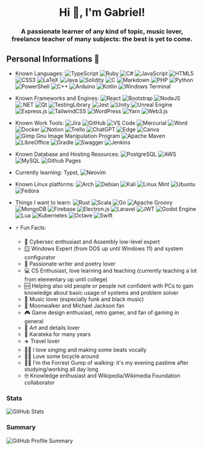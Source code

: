 <h1 align="center">Hi 👋, I'm Gabriel!</h1>
<h3 align="center">A passionate learner of any kind of topic, music lover, freelance teacher of many subjects: the best is yet to come.</h3>

## Personal Informations 📎
- Known Languages:
   ![TypeScript](https://img.shields.io/badge/TypeScript-007ACC?style=for-the-badge&logo=typescript&logoColor=white)
   ![Ruby](https://img.shields.io/badge/ruby-%23CC342D.svg?style=for-the-badge&logo=ruby&logoColor=white)
   ![C#](https://img.shields.io/badge/C%23-239120?style=for-the-badge&logo=c-sharp&logoColor=white)
   ![JavaScript](https://img.shields.io/badge/JavaScript-323330?style=for-the-badge&logo=javascript&logoColor=F7DF1E)
   ![HTML5](https://img.shields.io/badge/HTML5-E34F26?style=for-the-badge&logo=html5&logoColor=white)
   ![CSS3](https://img.shields.io/badge/CSS3-1572B6?style=for-the-badge&logo=css3&logoColor=white)
   ![LaTeX](https://img.shields.io/badge/LaTeX-47A141?style=for-the-badge&logo=LaTeX&logoColor=white)
   ![Java](https://img.shields.io/badge/java-%23ED8B00.svg?style=for-the-badge&logo=openjdk&logoColor=white)
   ![Solidity](https://img.shields.io/badge/Solidity-%23363636.svg?style=for-the-badge&logo=solidity&logoColor=white)
   ![C](https://img.shields.io/badge/c-%2300599C.svg?style=for-the-badge&logo=c&logoColor=white)
   ![Markdown](https://img.shields.io/badge/markdown-%23000000.svg?style=for-the-badge&logo=markdown&logoColor=white)
   ![PHP](https://img.shields.io/badge/php-%23777BB4.svg?style=for-the-badge&logo=php&logoColor=white)
   ![Python](https://img.shields.io/badge/python-3670A0?style=for-the-badge&logo=python&logoColor=ffdd54)
   ![PowerShell](https://img.shields.io/badge/PowerShell-%235391FE.svg?style=for-the-badge&logo=powershell&logoColor=white)
   ![C++](https://img.shields.io/badge/c++-%2300599C.svg?style=for-the-badge&logo=c%2B%2B&logoColor=white)
   ![Arduino](https://img.shields.io/badge/-Arduino-00979D?style=for-the-badge&logo=Arduino&logoColor=white)
   ![Kotlin](https://img.shields.io/badge/kotlin-%237F52FF.svg?style=for-the-badge&logo=kotlin&logoColor=white)
   ![Windows Terminal](https://img.shields.io/badge/Windows%20Terminal-%234D4D4D.svg?style=for-the-badge&logo=windows-terminal&logoColor=white)

- Known Frameworks and Engines:
   ![React](https://img.shields.io/badge/react-%2320232a.svg?style=for-the-badge&logo=react&logoColor=%2361DAFB)
   ![Bootstrap](https://img.shields.io/badge/Bootstrap-563D7C?style=for-the-badge&logo=bootstrap&logoColor=white)
   ![NodeJS](https://img.shields.io/badge/node.js-6DA55F?style=for-the-badge&logo=node.js&logoColor=white)
   ![.NET](https://img.shields.io/badge/.NET-512BD4?style=for-the-badge&logo=dotnet&logoColor=white)
   ![Qt](https://img.shields.io/badge/Qt-41CD52?style=for-the-badge&logo=qt&logoColor=white)
   ![TestingLibrary](https://img.shields.io/badge/-TestingLibrary-%23E33332?style=for-the-badge&logo=testing-library&logoColor=white)
   ![Jest](https://img.shields.io/badge/-jest-%23C21325?style=for-the-badge&logo=jest&logoColor=white)
   ![Unity](https://img.shields.io/badge/unity-%23000000.svg?style=for-the-badge&logo=unity&logoColor=white)
   ![Unreal Engine](https://img.shields.io/badge/unrealengine-%23313131.svg?style=for-the-badge&logo=unrealengine&logoColor=white)
   ![Express.js](https://img.shields.io/badge/express.js-%23404d59.svg?style=for-the-badge&logo=express&logoColor=%2361DAFB)
   ![TailwindCSS](https://img.shields.io/badge/tailwindcss-%2338B2AC.svg?style=for-the-badge&logo=tailwind-css&logoColor=white)
   ![WordPress](https://img.shields.io/badge/WordPress-%23117AC9.svg?style=for-the-badge&logo=WordPress&logoColor=white)
   ![Yarn](https://img.shields.io/badge/yarn-%232C8EBB.svg?style=for-the-badge&logo=yarn&logoColor=white)
   ![Web3.js](https://img.shields.io/badge/web3.js-F16822?style=for-the-badge&logo=web3.js&logoColor=white)

- Known Work Tools:
   ![Jira](https://img.shields.io/badge/Jira-0052CC?style=for-the-badge&logo=Jira&logoColor=white)
   ![GitHub](https://img.shields.io/badge/GitHub-100000?style=for-the-badge&logo=github&logoColor=white)
   ![VS Code](https://img.shields.io/badge/Visual%20Studio%20Code-0078d7.svg?style=for-the-badge&logo=visual-studio-code&logoColor=white)
   ![Mercurial](https://img.shields.io/badge/mercurial-999999.svg?style=for-the-badge&logo=mercurial&logoColor=white)
   ![Word](https://img.shields.io/badge/Microsoft%20Word-2B579A?style=for-the-badge&logo=microsoft-word&logoColor=white)
   ![Docker](https://img.shields.io/badge/docker-%230db7ed.svg?style=for-the-badge&logo=docker&logoColor=white)
   ![Notion](https://img.shields.io/badge/Notion-%23000000.svg?style=for-the-badge&logo=notion&logoColor=white)
   ![Trello](https://img.shields.io/badge/Trello-%23026AA7.svg?style=for-the-badge&logo=Trello&logoColor=white)
   ![ChatGPT](https://img.shields.io/badge/chatGPT-74aa9c?style=for-the-badge&logo=openai&logoColor=white)
   ![Edge](https://img.shields.io/badge/Edge-0078D7?style=for-the-badge&logo=Microsoft-edge&logoColor=white)
   ![Canva](https://img.shields.io/badge/Canva-%2300C4CC.svg?style=for-the-badge&logo=Canva&logoColor=white)
   ![Gimp Gnu Image Manipulation Program](https://img.shields.io/badge/Gimp-657D8B?style=for-the-badge&logo=gimp&logoColor=FFFFFF)
   ![Apache Maven](https://img.shields.io/badge/Apache%20Maven-C71A36?style=for-the-badge&logo=Apache%20Maven&logoColor=white)
   ![LibreOffice](https://img.shields.io/badge/LibreOffice-%2318A303?style=for-the-badge&logo=LibreOffice&logoColor=white)
   ![Gradle](https://img.shields.io/badge/Gradle-02303A.svg?style=for-the-badge&logo=Gradle&logoColor=white)
   ![Swagger](https://img.shields.io/badge/-Swagger-%23Clojure?style=for-the-badge&logo=swagger&logoColor=white)
   ![Jenkins](https://img.shields.io/badge/jenkins-%232C5263.svg?style=for-the-badge&logo=jenkins&logoColor=white)

- Known Database and Hosting Resources:
   ![PostgreSQL](https://img.shields.io/badge/PostgreSQL-316192?style=for-the-badge&logo=postgresql&logoColor=white)
   ![AWS](https://img.shields.io/badge/AWS-%23FF9900.svg?style=for-the-badge&logo=amazon-aws&logoColor=white)
   ![MySQL](https://img.shields.io/badge/mysql-%2300f.svg?style=for-the-badge&logo=mysql&logoColor=white)
   ![Github Pages](https://img.shields.io/badge/github%20pages-121013?style=for-the-badge&logo=github&logoColor=white)

- Currently learning:
   Typst, 
  ![Neovim](https://img.shields.io/badge/NeoVim-%2357A143.svg?&style=for-the-badge&logo=neovim&logoColor=white)

- Known Linux platforms:
  ![Arch](https://img.shields.io/badge/Arch%20Linux-1793D1?logo=arch-linux&logoColor=fff&style=for-the-badge)
  ![Debian](https://img.shields.io/badge/Debian-D70A53?style=for-the-badge&logo=debian&logoColor=white)
  ![Kali](https://img.shields.io/badge/Kali-268BEE?style=for-the-badge&logo=kalilinux&logoColor=white)
  ![Linux Mint](https://img.shields.io/badge/Linux%20Mint-87CF3E?style=for-the-badge&logo=Linux%20Mint&logoColor=white)
  ![Ubuntu](https://img.shields.io/badge/Ubuntu-E95420?style=for-the-badge&logo=ubuntu&logoColor=white)
  ![Fedora](https://img.shields.io/badge/Fedora-294172?style=for-the-badge&logo=fedora&logoColor=white)

- Things I want to learn:
   ![Rust](https://img.shields.io/badge/rust-%23000000.svg?style=for-the-badge&logo=rust&logoColor=white)
   ![Scala](https://img.shields.io/badge/scala-%23DC322F.svg?style=for-the-badge&logo=scala&logoColor=white)
   ![Go](https://img.shields.io/badge/go-%2300ADD8.svg?style=for-the-badge&logo=go&logoColor=white)
   ![Apache Groovy](https://img.shields.io/badge/Apache%20Groovy-4298B8.svg?style=for-the-badge&logo=Apache+Groovy&logoColor=white)
   ![MongoDB](https://img.shields.io/badge/MongoDB-%234ea94b.svg?style=for-the-badge&logo=mongodb&logoColor=white)
   ![Firebase](https://img.shields.io/badge/Firebase-039BE5?style=for-the-badge&logo=Firebase&logoColor=white)
   ![Electron.js](https://img.shields.io/badge/Electron-191970?style=for-the-badge&logo=Electron&logoColor=white)
   ![Laravel](https://img.shields.io/badge/laravel-%23FF2D20.svg?style=for-the-badge&logo=laravel&logoColor=white)
   ![JWT](https://img.shields.io/badge/JWT-black?style=for-the-badge&logo=JSON%20web%20tokens)
   ![Godot Engine](https://img.shields.io/badge/GODOT-%23FFFFFF.svg?style=for-the-badge&logo=godot-engine)
   ![Lua](https://img.shields.io/badge/lua-%232C2D72.svg?style=for-the-badge&logo=lua&logoColor=white)
   ![Kubernetes](https://img.shields.io/badge/kubernetes-%23326ce5.svg?style=for-the-badge&logo=kubernetes&logoColor=white)
   ![Octave](https://img.shields.io/badge/OCTAVE-darkblue?style=for-the-badge&logo=octave&logoColor=fcd683)
   ![Swift](https://img.shields.io/badge/swift-F54A2A?style=for-the-badge&logo=swift&logoColor=white)

- ⚡ Fun Facts:
   - 🤖 Cybersec enthusiast and Assembly low-level expert
   - 🪟 Windows Expert (from DOS up until Windows 11) and system configurator
   - 📕 Passionate writer and poetry lover
   - 💻 CS Enthusiast, love learning and teaching (currently teaching a lot from elementary up until college)
   - 🆘 Helping also old people or people not confident with PCs to gain knowledge about basic usage of systems and problem solver
   - 🎼 Music lover (especially funk and black music)
   - 🕺 Moonwalker and Michael Jackson fan
   - 🎮 Game design enthusiast, retro gamer, and fan of gaming in general
   - 🎨 Art and details lover
   - 🥋 Karateka for many years
   - ✈️ Travel lover
   - 👨‍🎤 I love singing and making some beats vocally
   - 🚴‍♂️ Love some bicycle around
   - 🚶‍♂️ I'm the Forrest Gump of walking: it's my evening pastime after studying/working all day long
   - 🤓 Knowledge enthusiast and Wikipedia/Wikimedia Foundation collaborator

### Stats
![GitHub Stats](https://github-readme-stats.vercel.app/api?username=gabrielrovesti&show_icons=true&theme=tokyonight)

### Summary
![GitHub Profile Summary](https://github-profile-summary-cards.vercel.app/api/cards/profile-details?username=gabrielrovesti&show_icons=true&theme=tokyonight)
